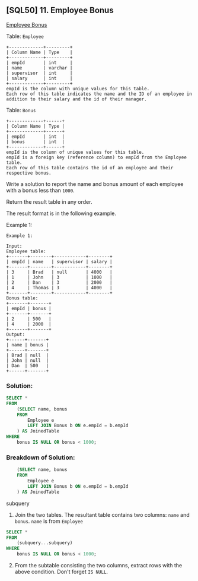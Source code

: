 ## [SQL50] 11. Employee Bonus
[Employee Bonus](https://leetcode.com/problems/employee-bonus/submissions/1313980996/?envType=study-plan-v2&envId=top-sql-50)

Table: `Employee`

```
+-------------+---------+
| Column Name | Type    |
+-------------+---------+
| empId       | int     |
| name        | varchar |
| supervisor  | int     |
| salary      | int     |
+-------------+---------+
empId is the column with unique values for this table.
Each row of this table indicates the name and the ID of an employee in addition to their salary and the id of their manager.
```

Table: `Bonus`

```
+-------------+------+
| Column Name | Type |
+-------------+------+
| empId       | int  |
| bonus       | int  |
+-------------+------+
empId is the column of unique values for this table.
empId is a foreign key (reference column) to empId from the Employee table.
Each row of this table contains the id of an employee and their respective bonus.
```

Write a solution to report the name and bonus amount of each employee with a bonus less than `1000`.

Return the result table in any order.

The result format is in the following example.

Example 1:

```
Example 1:

Input: 
Employee table:
+-------+--------+------------+--------+
| empId | name   | supervisor | salary |
+-------+--------+------------+--------+
| 3     | Brad   | null       | 4000   |
| 1     | John   | 3          | 1000   |
| 2     | Dan    | 3          | 2000   |
| 4     | Thomas | 3          | 4000   |
+-------+--------+------------+--------+
Bonus table:
+-------+-------+
| empId | bonus |
+-------+-------+
| 2     | 500   |
| 4     | 2000  |
+-------+-------+
Output: 
+------+-------+
| name | bonus |
+------+-------+
| Brad | null  |
| John | null  |
| Dan  | 500   |
+------+-------+
```

### Solution: 

```sql
SELECT *
FROM
    (SELECT name, bonus
    FROM
        Employee e
        LEFT JOIN Bonus b ON e.empId = b.empId
    ) AS JoinedTable
WHERE
    bonus IS NULL OR bonus < 1000;
```

### Breakdown of Solution:

```sql
    (SELECT name, bonus
    FROM
        Employee e
        LEFT JOIN Bonus b ON e.empId = b.empId
    ) AS JoinedTable
```
subquery

1. Join the two tables. The resultant table contains two columns: `name` and `bonus`. `name` is from `Employee`

```sql
SELECT *
FROM
    (subquery...subquery)
WHERE
    bonus IS NULL OR bonus < 1000;
```
2. From the subtable consisting the two columns, extract rows with the above condition. Don't forget `IS NULL`.